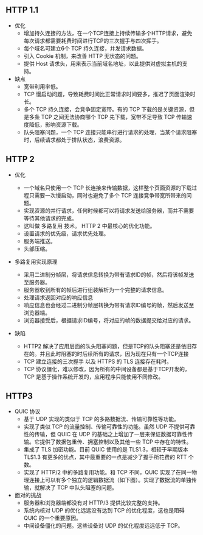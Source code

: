 ## HTTP 1.1
- 优化
  - 增加持久连接的方法，在一个TCP连接上持续传输多个HTTP请求，避免每次请求都需要耗费时间进行TCP的三次握手与四次挥手。
  - 每个域名可建立6个 TCP 持久连接，并发请求数据。
  - 引入 Cookie 机制，来改善 HTTP 无状态的问题。
  - 提供 Host 请求头，用来表示当前域名地址，以此提供对虚拟主机的支持。
- 缺点
  - 宽带利用率低。
  - TCP 慢启动问题，导致耗费时间比正常请求时间要多，推迟了页面渲染时长。
  - 多个 TCP 持久连接，会竞争固定宽带。有的 TCP 下载的是关键资源，但是多条 TCP 之间无法协商哪个 TCP 先下载，宽带不足导致 TCP 传输速度降低，影响资源下载。
  - 队头阻塞问题，一个 TCP 连接只能串行进行请求的处理，当某个请求阻塞时，后续请求都处于排队状态，浪费资源。

## HTTP 2
- 优化
  - 一个域名只使用一个 TCP 长连接来传输数据，这样整个页面资源的下载过程只需要一次慢启动，同时也避免了多个 TCP 连接竞争带宽所带来的问题。
  - 实现资源的并行请求，任何时候都可以将请求发送给服务器，而并不需要等待其他请求的完成。
  - 这叫做 多路复用 技术。 HTTP 2 中最核心的优化功能。
  - 设置请求的优先级，请求优先处理。
  - 服务端推送。
  - 头部压缩。

- 多路复用实现原理
  - 采用二进制分帧层，将请求信息转换为带有请求ID的帧，然后将该帧发送至服务器。
  - 服务器收到所有的帧后进行组装解析为一个完整的请求信息。
  - 处理请求返回对应的响应信息
  - 响应信息也会经过二进制分帧层转换为带有请求ID编号的帧，然后发送至浏览器端。
  - 浏览器接受后，根据请求ID编号，将对应的帧的数据提交给对应的请求。

- 缺陷
  - HTTP2 解决了应用层面的队头阻塞问题，但是TCP的队头阻塞还是依旧存在的。并且此时阻塞的时后续所有的请求，因为现在只有一个TCP连接
  - TCP 建立连接的三次握手 以及 HTTPS 的 TLS 连接存在耗时。
  - TCP 协议僵化，难以修改，因为所有的中间设备都是基于TCP开发的，TCP 是基于操作系统开发的，应用程序只能使用不同修改。

## HTTP3
- QUIC 协议
  - 基于 UDP 实现的类似于 TCP 的多路数据流、传输可靠性等功能。
  - 实现了类似 TCP 的流量控制、传输可靠性的功能。虽然 UDP 不提供可靠性的传输，但 QUIC 在 UDP 的基础之上增加了一层来保证数据可靠性传输。它提供了数据包重传、拥塞控制以及其他一些 TCP 中存在的特性。
  - 集成了 TLS 加密功能。目前 QUIC 使用的是 TLS1.3，相较于早期版本 TLS1.3 有更多的优点，其中最重要的一点是减少了握手所花费的 RTT 个数。
  - 实现了 HTTP/2 中的多路复用功能。和 TCP 不同，QUIC 实现了在同一物理连接上可以有多个独立的逻辑数据流（如下图）。实现了数据流的单独传输，就解决了 TCP 中队头阻塞的问题。
- 面对的挑战
  - 服务器和浏览器端都没有对 HTTP/3 提供比较完整的支持。
  - 系统内核对 UDP 的优化远远没有达到 TCP 的优化程度，这也是阻碍 QUIC 的一个重要原因。
  - 中间设备僵化的问题。这些设备对 UDP 的优化程度远远低于 TCP。